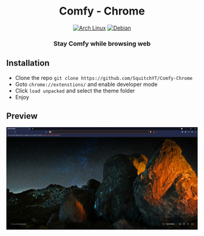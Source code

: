 <h1 align="center">Comfy - Chrome</h1>
<p align="center">
  <a href="https://www.google.com/intl/fr_fr/chrome/"><img src="https://img.shields.io/badge/Google_chrome-4285F4?style=for-the-badge&logo=Google-chrome&logoColor=white" alt="Arch Linux"/></a>
  <a href="https://brave.com/fr/"><img src="https://img.shields.io/badge/Brave-FF1B2D?style=for-the-badge&logo=Brave&logoColor=white" alt="Debian"/></a>
</p>
<h3 align="center">
    <strong>Stay Comfy while browsing web</strong>
</h3>

## Installation
  * Clone the repo `git clone https://github.com/SquitchYT/Comfy-Chrome`
  * Goto `chrome://extenstions/` and enable developer mode
  * Click `load unpacked` and select the theme folder
  * Enjoy

## Preview
[<img width="520" src="https://raw.githubusercontent.com/SquitchYT/Comfy-Chrome/main/previews/preview1.png" alt="Preview1">]("https://raw.githubusercontent.com/SquitchYT/Comfy-Chrome/main/previews/preview1.png")